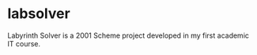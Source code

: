 labsolver
=========

Labyrinth Solver is a 2001 Scheme project developed in my first academic IT course.